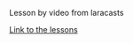 Lesson by video from laracasts

[Link to the lessons](https://laracasts.com/series/css-grids-simplified/episodes/1)
